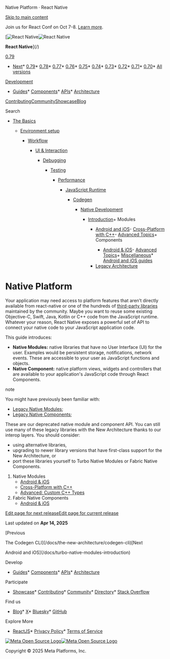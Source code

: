 Native Platform · React Native

[Skip to main content](#__docusaurus_skipToContent_fallback)

Join us for React Conf on Oct 7-8. [Learn more](https://conf.react.dev).

[![React Native](/img/header_logo.svg)![React Native](/img/header_logo.svg)

**React Native**](/)

[0.79](/docs/native-platform)

* [Next](/docs/next/native-platform)* [0.79](/docs/native-platform)* [0.78](/docs/0.78/native-platform)* [0.77](/docs/0.77/native-platform)* [0.76](/docs/0.76/native-platform)* [0.75](/docs/0.75/getting-started)* [0.74](/docs/0.74/getting-started)* [0.73](/docs/0.73/getting-started)* [0.72](/docs/0.72/getting-started)* [0.71](/docs/0.71/getting-started)* [0.70](/docs/0.70/getting-started)* [All versions](/versions)

[Development](#)

* [Guides](/docs/getting-started)* [Components](/docs/components-and-apis)* [APIs](/docs/accessibilityinfo)* [Architecture](/architecture/overview)

[Contributing](/contributing/overview)[Community](/community/overview)[Showcase](/showcase)[Blog](/blog)

Search

* [The Basics](/docs/getting-started)

  * [Environment setup](/docs/environment-setup)

    * [Workflow](/docs/running-on-device)

      * [UI & Interaction](/docs/style)

        * [Debugging](/docs/debugging)

          * [Testing](/docs/testing-overview)

            * [Performance](/docs/performance)

              * [JavaScript Runtime](/docs/javascript-environment)

                * [Codegen](/docs/the-new-architecture/what-is-codegen)

                  * [Native Development](/docs/native-platform)

                    + [Introduction](/docs/native-platform)+ Modules

                        - [Android and iOS](/docs/turbo-native-modules-introduction)- [Cross-Platform with C++](/docs/the-new-architecture/pure-cxx-modules)- [Advanced Topics](/docs/the-new-architecture/advanced-topics-modules)+ Components

                          - [Android & iOS](/docs/fabric-native-components-introduction)- [Advanced Topics](/docs/the-new-architecture/advanced-topics-components)+ [Miscellaneous](/docs/appendix)* [Android and iOS guides](/docs/headless-js-android)

                      * [Legacy Architecture](/docs/legacy/native-modules-intro)

Native Platform
===============

Your application may need access to platform features that aren’t directly available from react-native or one of the hundreds of [third-party libraries](https://reactnative.directory/) maintained by the community. Maybe you want to reuse some existing Objective-C, Swift, Java, Kotlin or C++ code from the JavaScript runtime. Whatever your reason, React Native exposes a powerful set of API to connect your native code to your JavaScript application code.

This guide introduces:

* **Native Modules:** native libraries that have no User Interface (UI) for the user. Examples would be persistent storage, notifications, network events. These are accessible to your user as JavaScript functions and objects.
* **Native Component:** native platform views, widgets and controllers that are available to your application's JavaScript code through React Components.

note

You might have previously been familiar with:

* [Legacy Native Modules](/docs/legacy/native-modules-intro);
* [Legacy Native Components](/docs/legacy/native-components-android);

These are our deprecated native module and component API. You can still use many of these legacy libraries with the New Architecture thanks to our interop layers. You should consider:

* using alternative libraries,
* upgrading to newer library versions that have first-class support for the New Architecture, or
* port these libraries yourself to Turbo Native Modules or Fabric Native Components.

1. Native Modules
   * [Android & iOS](/docs/turbo-native-modules-introduction)
   * [Cross-Platform with C++](/docs/the-new-architecture/pure-cxx-modules)
   * [Advanced: Custom C++ Types](/docs/the-new-architecture/custom-cxx-types)
2. Fabric Native Components
   * [Android & iOS](/docs/fabric-native-components-introduction)

[Edit page for next release](https://github.com/facebook/react-native-website/edit/main/docs/native-platforms.md)[Edit page for current release](https://github.com/facebook/react-native-website/edit/main/website/versioned_docs/version-0.79/native-platforms.md)

Last updated on **Apr 14, 2025**

[Previous

The Codegen CLI](/docs/the-new-architecture/codegen-cli)[Next

Android and iOS](/docs/turbo-native-modules-introduction)

Develop

* [Guides](/docs/getting-started)* [Components](/docs/components-and-apis)* [APIs](/docs/accessibilityinfo)* [Architecture](/architecture/overview)

Participate

* [Showcase](/showcase)* [Contributing](/contributing/overview)* [Community](/community/overview)* [Directory](https://reactnative.directory/)* [Stack Overflow](https://stackoverflow.com/questions/tagged/react-native)

Find us

* [Blog](/blog)* [X](https://x.com/reactnative)* [Bluesky](https://bsky.app/profile/reactnative.dev)* [GitHub](https://github.com/facebook/react-native)

Explore More

* [ReactJS](https://react.dev/)* [Privacy Policy](https://opensource.fb.com/legal/privacy/)* [Terms of Service](https://opensource.fb.com/legal/terms/)

[![Meta Open Source Logo](/img/oss_logo.svg)![Meta Open Source Logo](/img/oss_logo.svg)](https://opensource.fb.com/)

Copyright © 2025 Meta Platforms, Inc.